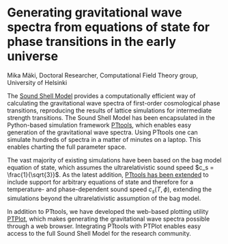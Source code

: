 # Generating gravitational wave spectra from equations of state for phase transitions in the early universe
Mika Mäki, Doctoral Researcher, Computational Field Theory group, University of Helsinki

The
[Sound Shell Model](https://doi.org/10.1088/1475-7516/2019/12/062)
provides a computationally efficient way of calculating the gravitational wave spectra
of first-order cosmological phase transitions,
reproducing the results of lattice simulations for intermediate strength transitions.
The Sound Shell Model has been encapsulated in the Python-based simulation framework
[PTtools](https://github.com/CFT-HY/pttools),
which enables easy generation of the gravitational wave spectra.
Using PTtools one can simulate hundreds of spectra in a matter of minutes on a laptop.
This enables charting the full parameter space.

The vast majority of existing simulations have been based on the bag model equation of state,
which assumes the ultrarelativistic sound speed $c_s = \frac{1}{\sqrt{3}}$.
As the latest addition,
[PTtools has been extended](http://hdl.handle.net/10138/591514)
to include support for arbitrary equations of state and
therefore for a temperature- and phase-dependent sound speed $c_s(T,\phi)$,
extending the simulations beyond the ultrarelativistic assumption of the bag model.

In addition to PTtools, we have developed the web-based plotting utility
[PTPlot](https://www.ptplot.org/ptplot/),
which makes generating the gravitational wave spectra possible through a web browser.
Integrating PTtools with PTPlot enables easy access to the full Sound Shell Model for the research community.

